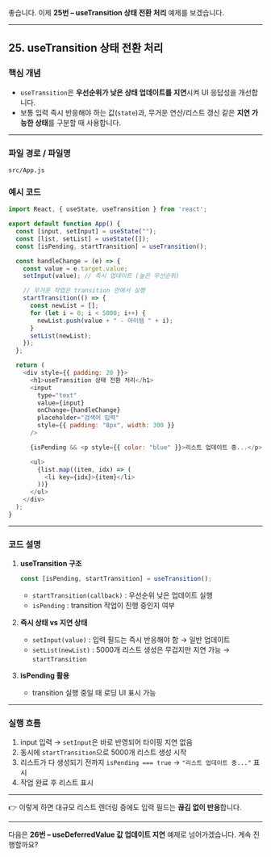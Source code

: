 좋습니다. 이제 **25번 – useTransition 상태 전환 처리** 예제를 보겠습니다.

---

## 25. useTransition 상태 전환 처리

### 핵심 개념

* `useTransition`은 **우선순위가 낮은 상태 업데이트를 지연**시켜 UI 응답성을 개선합니다.
* 보통 입력 즉시 반응해야 하는 값(`state`)과, 무거운 연산/리스트 갱신 같은 **지연 가능한 상태**를 구분할 때 사용합니다.

---

### 파일 경로 / 파일명

```
src/App.js
```

### 예시 코드

```javascript
import React, { useState, useTransition } from 'react';

export default function App() {
  const [input, setInput] = useState("");
  const [list, setList] = useState([]);
  const [isPending, startTransition] = useTransition();

  const handleChange = (e) => {
    const value = e.target.value;
    setInput(value); // 즉시 업데이트 (높은 우선순위)

    // 무거운 작업은 transition 안에서 실행
    startTransition(() => {
      const newList = [];
      for (let i = 0; i < 5000; i++) {
        newList.push(value + " - 아이템 " + i);
      }
      setList(newList);
    });
  };

  return (
    <div style={{ padding: 20 }}>
      <h1>useTransition 상태 전환 처리</h1>
      <input 
        type="text" 
        value={input} 
        onChange={handleChange} 
        placeholder="검색어 입력"
        style={{ padding: "8px", width: 300 }}
      />

      {isPending && <p style={{ color: "blue" }}>리스트 업데이트 중...</p>}

      <ul>
        {list.map((item, idx) => (
          <li key={idx}>{item}</li>
        ))}
      </ul>
    </div>
  );
}
```

---

### 코드 설명

1. **useTransition 구조**

   ```javascript
   const [isPending, startTransition] = useTransition();
   ```

   * `startTransition(callback)` : 우선순위 낮은 업데이트 실행
   * `isPending` : transition 작업이 진행 중인지 여부

2. **즉시 상태 vs 지연 상태**

   * `setInput(value)` : 입력 필드는 즉시 반응해야 함 → 일반 업데이트
   * `setList(newList)` : 5000개 리스트 생성은 무겁지만 지연 가능 → `startTransition`

3. **isPending 활용**

   * transition 실행 중일 때 로딩 UI 표시 가능

---

### 실행 흐름

1. input 입력 → `setInput`은 바로 반영되어 타이핑 지연 없음
2. 동시에 `startTransition`으로 5000개 리스트 생성 시작
3. 리스트가 다 생성되기 전까지 `isPending === true` → `"리스트 업데이트 중..."` 표시
4. 작업 완료 후 리스트 표시

---

👉 이렇게 하면 대규모 리스트 렌더링 중에도 입력 필드는 **끊김 없이 반응**합니다.

---

다음은 **26번 – useDeferredValue 값 업데이트 지연** 예제로 넘어가겠습니다. 계속 진행할까요?
